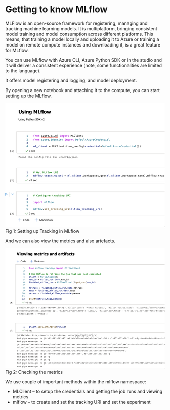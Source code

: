 # Getting to know MLflow


MLFlow is an open-source framework for registering, managing and tracking machine learning models. It is multiplatform, bringing consistent model training and model consumption across different platforms. This means, that training a model locally and uploading it to Azure or training a model on remote compute instances and downloading it, is a great feature for MLflow.

You can use MLflow with Azure CLI, Azure Python SDK or in the studio and it will deliver a consistent experience (note, some functionalities are limited to the language).

It offers model registering and logging, and model deployment.

By opening a new notebook and attaching it to the compute, you can start setting up the MLflow.

![](imgs/img15_01.png)
Fig 1: Setting up Tracking in MLflow


And we can also view the metrics and also artefacts.


![](imgs/img15_02.png)
Fig 2: Checking the metrics

We use couple of important methods within the mlflow namespace:

* MLClient – to setup the credentials and getting the job runs and viewing metrics
* mlflow – to create and set the tracking URI and set the experiment

